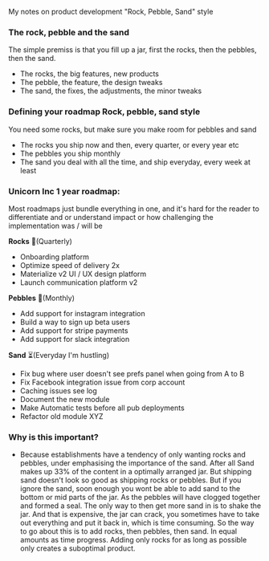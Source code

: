 My notes on product development "Rock, Pebble, Sand" style<!--more-->

### The rock, pebble and the sand
The simple premiss is that you fill up a jar, first the rocks, then the pebbles, then the sand.

- The rocks, the big features, new products
- The pebble, the feature, the design tweaks
- The sand, the fixes, the adjustments, the minor tweaks

### Defining your roadmap Rock, pebble, sand style
You need some rocks, but make sure you make room for pebbles and sand
- The rocks you ship now and then, every quarter, or every year etc
- The pebbles you ship monthly
- The sand you deal with all the time, and ship everyday, every week at least

### Unicorn Inc 1 year roadmap:
Most roadmaps just bundle everything in one, and it's hard for the reader to differentiate and or understand impact or how challenging the implementation was / will be

**Rocks** 🗿(Quarterly)
- Onboarding platform
- Optimize speed of delivery 2x
- Materialize v2 UI / UX design platform
- Launch communication platform v2

**Pebbles** 💎(Monthly)
- Add support for instagram integration
- Build a way to sign up beta users
- Add support for stripe payments
- Add support for slack integration

**Sand** ⏳(Everyday I'm hustling)
- Fix bug where user doesn't see prefs panel when going from A to B
- Fix Facebook integration issue from corp account
- Caching issues see log
- Document the new module
- Make Automatic tests before all pub deployments
- Refactor old module XYZ

### Why is this important?
- Because establishments have a tendency of only wanting rocks and pebbles, under emphasising the importance of the sand. After all Sand makes up 33% of the content in a optimally arranged jar. But shipping sand doesn't look so good as shipping rocks or pebbles. But if you ignore the sand, soon enough you wont be able to add sand to the bottom or mid parts of the jar. As the pebbles will have clogged together and formed a seal. The only way to then get more sand in is to shake the jar. And that is expensive, the jar can crack, you sometimes have to take out everything and put it back in, which is time consuming. So the way to go about this is to add rocks, then pebbles, then sand. In equal amounts as time progress. Adding only rocks for as long as possible only creates a suboptimal product.
